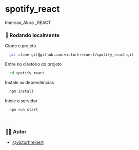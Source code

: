 # spotify_react
Imersao_Alura _REACT


### 💾 Rodando localmente

Clone o projeto

```bash
  git clone git@github.com:victorhreinert/spotify_react.git
```

Entre no diretório do projeto

```bash
  cd spotify_react
```

Instale as dependências

```bash
  npm install
```

Inicie o servidor

```bash
  npm run start
```

<br>


### 🙍‍♂️ Autor

- [@victorhreinert](https://github.com/victorhreinert)
